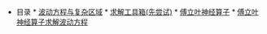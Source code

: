 * 目录
        * [波动方程与复杂区域](Interpretable_machine_learning44/task01.md) 
        * [求解工具箱(先尝试)](Interpretable_machine_learning44/task02.md) 
        * [傅立叶神经算子](Interpretable_machine_learning44/task03.md)
        * [傅立叶神经算子求解波动方程](Interpretable_machine_learning44/task04.md) 
    
